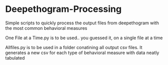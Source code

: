 # Deepethogram-Processing
Simple scripts to quickly process the output files from deepethogram with the most common behavioral measures

One File at a Time.py is to be used.. you guessed it, on a single file at a time

Allfiles.py is to be used in a folder conatining all output csv files. It generates a new csv for each type of behavioral measure with data neatly tabulated
